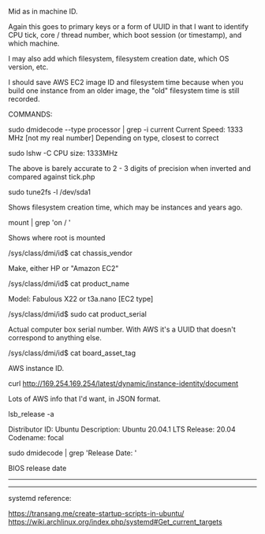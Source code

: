 Mid as in machine ID.

Again this goes to primary keys or a form of UUID in that I want to identify CPU tick, core / thread number, which boot session (or timestamp), 
and which machine.  

I may also add which filesystem, filesystem creation date, which OS version, etc.

I should save AWS EC2 image ID and filesystem time because when you build one instance from an older image, the "old" filesystem time is still recorded.

COMMANDS:

 sudo dmidecode --type processor | grep -i current
	Current Speed: 1333 MHz [not my real number]
        Depending on type, closest to correct

sudo lshw -C CPU
    size: 1333MHz

The above is barely accurate to 2 - 3 digits of precision when inverted and compared against tick.php

sudo tune2fs -l /dev/sda1

Shows filesystem creation time, which may be instances and years ago.

mount | grep 'on / '

Shows where root is mounted

/sys/class/dmi/id$ cat chassis_vendor

Make, either HP or "Amazon EC2"

/sys/class/dmi/id$ cat product_name

Model: Fabulous X22 or t3a.nano [EC2 type]

/sys/class/dmi/id$ sudo cat product_serial

Actual computer box serial number.  With AWS it's a UUID that doesn't correspond to anything else. 

/sys/class/dmi/id$ cat board_asset_tag

AWS instance ID.

curl http://169.254.169.254/latest/dynamic/instance-identity/document

Lots of AWS info that I'd want, in JSON format.

lsb_release -a

Distributor ID:	Ubuntu
Description:	Ubuntu 20.04.1 LTS
Release:	20.04
Codename:	focal

sudo dmidecode | grep 'Release Date: '

BIOS release date
********
*************
systemd reference:

https://transang.me/create-startup-scripts-in-ubuntu/
https://wiki.archlinux.org/index.php/systemd#Get_current_targets
